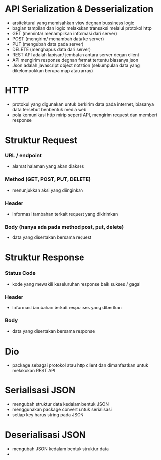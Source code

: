 # API Serialization & Desserialization
- arsitektural yang memisahkan view degnan bussiness logic
- bagian tampilan dan logic melakukan transaksi melalui protokol http
- GET (meminta/ menampilkan informasi dari server)
- POST (mengirim/ menambah data ke server)
- PUT (mengubah data pada server)
- DELETE (menghapus data dari server)
- REST API adalah lapisan/ jembatan antara server degan client
- API mengirim response degnan format tertentu biasanya json
- Json adalah javascript object notation (sekumpulan data yang dikelompokkan berupa map atau array)

# HTTP
- protokul yang digunakan untuk berkirim data pada internet, biasanya data tersebut benbentuk media web
- pola komunikasi http mirip seperti API, mengirim request dan memberi response

# Struktur Request
### URL / endpoint
- alamat halaman yang akan diakses
### Method (GET, POST, PUT, DELETE)
- menunjukkan aksi yang diinginkan
### Header
- informasi tambahan terkait request yang dikirimkan
### Body (hanya ada pada method post, put, delete)
- data yang disertakan bersama request

# Struktur Response
### Status Code
- kode yang mewakili keseluruhan response baik sukses / gagal
### Header
- informasi tambahan terkait responses yang diberikan
### Body
- data yang disertakan bersama response

# Dio
- package sebagai protokol atau http client dan dimanfaatkan untuk melakukan REST API

# Serialisasi JSON
- mengubah struktur data kedalam bentuk JSON
- menggunakan package convert untuk serialisasi 
- setiap key harus string pada JSON

# Deserialisasi JSON
- mengubah JSON kedalam bentuk struktur data
- 